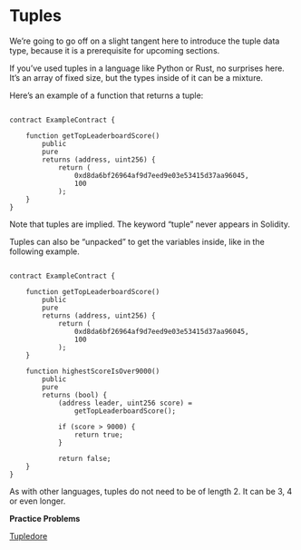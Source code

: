 # Tuples

We’re going to go off on a slight tangent here to introduce the tuple data type, because it is a prerequisite for upcoming sections.

If you’ve used tuples in a language like Python or Rust, no surprises here. It’s an array of fixed size, but the types inside of it can be a mixture.

Here’s an example of a function that returns a tuple:

```solidity

contract ExampleContract {

    function getTopLeaderboardScore()
        public 
        pure 
        returns (address, uint256) {
            return (
                0xd8da6bf26964af9d7eed9e03e53415d37aa96045, 
                100
            );
    }
}

```

Note that tuples are implied. The keyword “tuple” never appears in Solidity.

Tuples can also be “unpacked” to get the variables inside, like in the following example.

```solidity

contract ExampleContract {

    function getTopLeaderboardScore()
        public 
        pure 
        returns (address, uint256) {
            return (
                0xd8da6bf26964af9d7eed9e03e53415d37aa96045, 
                100
            );
    }

    function highestScoreIsOver9000()
        public 
        pure 
        returns (bool) {
            (address leader, uint256 score) = 
                getTopLeaderboardScore();

            if (score > 9000) {
                return true;
            }
        
            return false;  
    }
}

```

As with other languages, tuples do not need to be of length 2. It can be 3, 4 or even longer.

**Practice Problems**

[Tupledore](https://github.com/RareSkills/Solidity-Exercises/tree/main/Tupledore)
